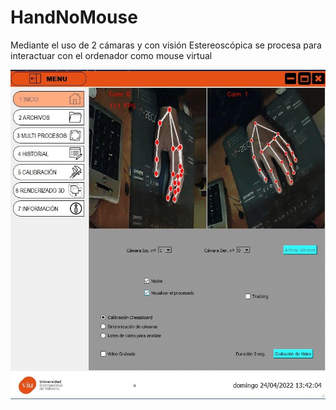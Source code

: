# HandNoMouse
Mediante el uso de 2 cámaras y con visión Estereoscópica se procesa para interactuar con el ordenador como mouse virtual

<img src="https://github.com/davidlima/HandNoMouse/blob/main/capturas/Main0.gif" /> 
